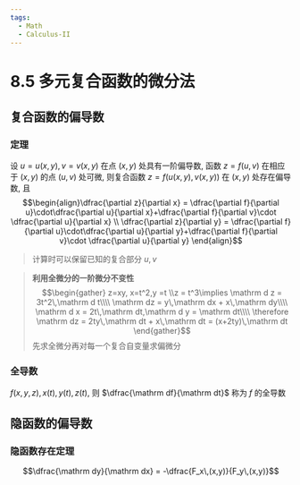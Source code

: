 ```yaml
---
tags:
  - Math
  - Calculus-II
---
```

8.5 多元复合函数的微分法
===
## 复合函数的偏导数
### 定理
设 $u=u(x,y),v=v(x,y)$ 在点 $(x,y)$ 处具有一阶偏导数, 函数 $z = f(u,v)$ 在相应于 $(x,y)$ 的点 $(u,v)$ 处可微, 则复合函数 $z = f(u(x,y), v(x,y))$ 在 $(x,y)$ 处存在偏导数, 且
$$\begin{align}\dfrac{\partial z}{\partial x} = \dfrac{\partial f}{\partial u}\cdot\dfrac{\partial u}{\partial x}+\dfrac{\partial f}{\partial v}\cdot \dfrac{\partial u}{\partial x}
\\
\dfrac{\partial z}{\partial y} = \dfrac{\partial f}{\partial u}\cdot\dfrac{\partial u}{\partial y}+\dfrac{\partial f}{\partial v}\cdot \dfrac{\partial u}{\partial y}
\end{align}$$




> 计算时可以保留已知的复合部分 $u, v$


> **利用全微分的一阶微分不变性**
> $$\begin{gather}
z=xy, x=t^2,y =t
\\z = t^3\implies \mathrm d z = 3t^2\,\mathrm d t\\\\
\mathrm dz = y\,\mathrm dx + x\,\mathrm dy\\\\
\mathrm d x = 2t\,\mathrm dt,\mathrm d y = \mathrm dt\\\\
\therefore
\mathrm dz = 2ty\,\mathrm dt + x\,\mathrm dt = (x+2ty)\,\mathrm dt
\end{gather}$$
> 先求全微分再对每一个复合自变量求偏微分


### 全导数
$f(x,y,z), x(t),y(t),z(t)$, 则 $\dfrac{\mathrm df}{\mathrm dt}$ 称为 $f$ 的全导数





## 隐函数的偏导数
### 隐函数存在定理

$$\dfrac{\mathrm dy}{\mathrm dx} = -\dfrac{F_x\,(x,y)}{F_y\,(x,y)}$$


